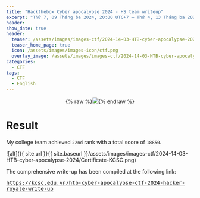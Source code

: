 ```yaml
---
title: "Hackthebox Cyber apocalypse 2024 - HS team writeup"
excerpt: "Thứ 7, 09 Tháng ba 2024, 20:00 UTC+7 — Thứ 4, 13 Tháng ba 2024, 19:59 UTC+7 💻 "
header:
show_date: true
header:
  teaser: /assets/images/images-ctf/2024-14-03-HTB-cyber-apocalypse-2024/teaser.png
  teaser_home_page: true
  icon: /assets/images/images-icon/ctf.png
  overlay_image: /assets/images/images-ctf/2024-14-03-HTB-cyber-apocalypse-2024/background.jpg
categories:
  - CTF
tags:
  - CTF
  - English
---
```


<p align="center">
{% raw %}<img src="{{ site.url }}{{ site.baseurl }}/assets/images/images-ctf/2024-14-03-HTB-cyber-apocalypse-2024/teaser.png">{% endraw %}
</p>

# Result

My college team achieved `22nd` rank with a total score of `18850`.

![alt]({{ site.url }}{{ site.baseurl }}/assets/images/images-ctf/2024-14-03-HTB-cyber-apocalypse-2024/Certificate-KCSC.png)

The comprehensive write-up has been compiled at the following link:

<kbd>
  <a href="https://kcsc.edu.vn/htb-cyber-apocalypse-ctf-2024-hacker-royale-write-up" target="_blank">
    https://kcsc.edu.vn/htb-cyber-apocalypse-ctf-2024-hacker-royale-write-up
  </a>
</kbd>